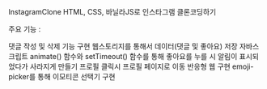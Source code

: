InstagramClone
HTML, CSS, 바닐라JS로 인스타그램 클론코딩하기

주요 기능 :

댓글 작성 및 삭제 기능 구현
웹스토리지를 통해서 데이터(댓글 및 좋아요) 저장
자바스크립트 animate() 함수와 setTimeout() 함수를 통해 좋아요를 누를 시 알림이 표시되었다가 사라지게 만들기
프로필 클릭시 프로필 페이지로 이동
반응형 웹 구현
emoji-picker를 통해 이모티콘 선택기 구현
